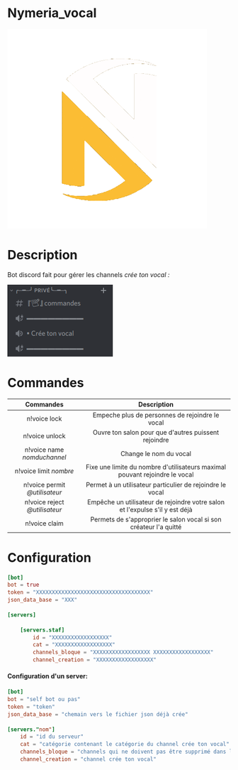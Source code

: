 # Nymeria_vocal

![nymeria_gif](./image/circle_logo.gif)

# Description

Bot discord fait pour gérer les channels *crée ton vocal :*

![nymeria_crée_ton_vocal](./image/cree_ton_vocal.png)

# Commandes


| Commandes  | Description  |
| :---------------: |:---------------:|
| n!voice lock | Empeche plus de personnes de rejoindre le vocal |
| n!voice unlock | Ouvre ton salon pour que d'autres puissent rejoindre |
| n!voice name *nomduchannel* | Change le nom du vocal |
| n!voice limit *nombre* | Fixe une limite du nombre d'utilisateurs maximal pouvant rejoindre le vocal |
| n!voice permit *@utilisateur* | Permet à un utilisateur particulier de rejoindre le vocal |
| n!voice reject *@utilisateur* | Empêche un utilisateur de rejoindre votre salon et l'expulse s'il y est déjà |
| n!voice claim | Permets de s'approprier le salon vocal si son créateur l'a quitté |

# Configuration

```Toml
[bot]
bot = true
token = "XXXXXXXXXXXXXXXXXXXXXXXXXXXXXXXXXXXX"
json_data_base = "XXX"

[servers]

    [servers.staf]
        id = "XXXXXXXXXXXXXXXXXX"
        cat = "XXXXXXXXXXXXXXXXXX"
        channels_bloque = "XXXXXXXXXXXXXXXXXX XXXXXXXXXXXXXXXXXX"
        channel_creation = "XXXXXXXXXXXXXXXXXX"
```


#### Configuration d'un server:

```toml
[bot]
bot = "self bot ou pas"
token = "token"
json_data_base = "chemain vers le fichier json déjà crée"

[servers."nom"]
    id = "id du serveur"
    cat = "catégorie contenant le catégorie du channel crée ton vocal"
    channels_bloque = "channels qui ne doivent pas être supprimé dans la catégorie"
    channel_creation = "channel crée ton vocal"
```